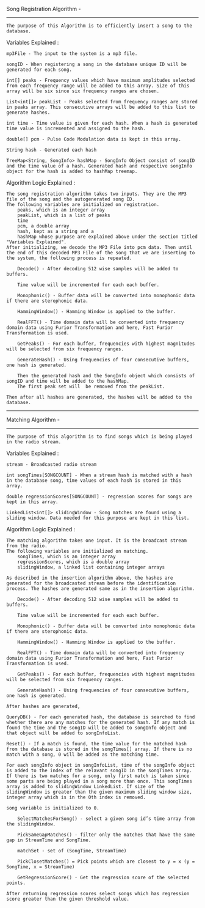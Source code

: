 Song Registration Algorithm - 
_____________________

	The purpose of this Algorithm is to efficiently insert a song to the database.

Variables Explained : 

	mp3File - The input to the system is a mp3 file.

	songID - When registering a song in the database unique ID will be generated for each song.

	int[] peaks - Frequency values which have maximum amplitudes selected from each frequency range will be added to this array. Size of this array will be six since six frequency ranges are chosen.

	List<int[]> peakList - Peaks selected from frequency ranges are stored in peaks array. This consecutive arrays will be added to this list to generate hashes. 

	int time - Time value is given for each hash. When a hash is generated time value is incremented and assigned to the hash.

	double[] pcm - Pulse Code Modulation data is kept in this array.

	String hash - Generated each hash

	TreeMap<String, SongInfo> hashMap - SongInfo Object consist of songID and the time value of a hash. Generated hash and respective songInfo object for the hash is added to hashMap treemap.
	
Algorithm Logic Explained :

	The song registration algorithm takes two inputs. They are the MP3 file of the song and the autogenerated song ID.
	The following variables are initialized on registration.
		peaks, which is an integer array
		peakList, which is a list of peaks
		time
		pcm, a double array
		hash, kept as a string and a 
		hashMap whose purpose are explained above under the section titled "Variables Explained".
	After initializing, we decode the MP3 File into pcm data. Then until the end of this decoded MP3 File of the song that we are inserting to the system, the following process is repeated.
	
		Decode() - After decoding 512 wise samples will be added to buffers.

		Time value will be incremented for each each buffer.

		Monophonic() - Buffer data will be converted into monophonic data if there are sterophonic data.
		
		HammingWindow() - Hamming Window is applied to the buffer.
		
		RealFFT() - Time domain data will be converted into frequency domain data using Furior Transformation and here, Fast Furior Transformation is used.
		
		GetPeaks() - For each buffer, frequencies with highest magnitudes will be selected from six frequency ranges.
		
		GenerateHash() - Using frequencies of four consecutive buffers, one hash is generated.

		Then the generated hash and the SongInfo object which consists of songID and time will be added to the hashMap.
		The first peak set will  be removed from the peakList.
		
	Then after all hashes are generated, the hashes will be added to the database.	

_________________________________________________________________________________________________________________________________________________________________________________________________

Matching Algorithm -
____________________ 

	The purpose of this algorithm is to find songs which is being played in the radio stream. 

Variables Explained :

	stream - Broadcasted radio stream

	int songTimes[SONGCOUNT] - When a stream hash is matched with a hash in the database song, time values of each hash is stored in this array.

	double regressionScores[SONGCOUNT] - regression scores for songs are kept in this array.

	LinkedList<int[]> slidingWindow - Song matches are found using a sliding window. Data needed for this purpose are kept in this list.

Algorithm Logic Explained :

	The matching algorithm takes one input. It is the broadcast stream from the radio. 
	The following variables are initialized on matching.
		songTimes, which is an integer array
		regressionScores, which is a double array 
		slidingWindow, a linked list containing integer arrays		

	As described in the insertion algorithm above, the hashes are generated for the broadcasted stream before the identification process. The hashes are generated same as in the insertion algorithm.

		Decode() - After decoding 512 wise samples will be added to buffers.

		Time value will be incremented for each each buffer.

		Monophonic() - Buffer data will be converted into monophonic data if there are sterophonic data.

		HammingWindow() - Hamming Window is applied to the buffer.

		RealFFT() - Time domain data will be converted into frequency domain data using Furior Transformation and here, Fast Furior Transformation is used.

		GetPeaks() - For each buffer, frequencies with highest magnitudes will be selected from six frequency ranges.

		GenerateHash() - Using frequencies of four consecutive buffers, one hash is generated.
	
	After hashes are generated,	

	QueryDB() - For each generated hash, the database is searched to find whether there are any matches for the generated hash. If any match is found the time and the songID will be added to songInfo object and that object will be added to songInfoList.

	Reset() - If a match is found, the time value for the matched hash from the database is stored in the songTimes[] array. If there is no match with a song, 0 will be added as the matching time.

	For each songInfo object in songInfoList, time of the songInfo object is added to the index of the relavant songID in the songTimes array. If there is two matches for a song, only first match is taken since some parts are being played in a song more than once. This songTimes array is added to slidingWindow LinkedList. If size of the slidingWindow is greater than the given maximum sliding window size, integer array which is in the 0th index is removed. 

	song variable is initialized to 0.

		SelectMatchesForSong() - select a given song id’s time array from the slidingWindow.

		PickSameGapMatches() - filter only the matches that have the same gap in StreamTime and SongTime.

		matchSet - set of (SongTime, StreamTime)

		PickClosetMatches() = Pick points which are closest to y = x (y = SongTime, x = StreamTime)

		GetRegressionScore() - Get the regression score of the selected points.

	After returning regression scores select songs which has regression score greater than the given threshold value. 



